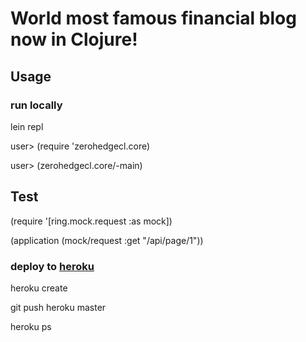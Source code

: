 # World most famous financial blog now in Clojure!


## Usage

### run locally

lein repl

user> (require 'zerohedgecl.core)

user> (zerohedgecl.core/-main)


## Test

(require '[ring.mock.request :as mock])

(application (mock/request :get "/api/page/1"))

### deploy to [heroku](http://zhcltest.herokuapp.com/page/0)

heroku create

git push heroku master

heroku ps
